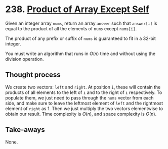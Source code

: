 # 238. [Product of Array Except Self](https://leetcode.com/problems/product-of-array-except-self/)

Given an integer array `nums`, return an array `answer` such that `answer[i]` is equal to the product of all the elements of `nums` except `nums[i]`.

The product of any prefix or suffix of `nums` is guaranteed to fit in a 32-bit integer.

You must write an algorithm that runs in $O(n)$ time and without using the division operation.

## Thought process

We create two vectors: `left` and `right`. At position `i`, these will contain the products of all elements to the left of `i` and to the right of `i` respectively. To populate them, we just need to pass through the `nums` vector from each side, and make sure to leave the leftmost element of `left` and the rightmost element of `right` as 1. Then we just multiply the two vectors elementwise to obtain our result. Time complexity is $O(n)$, and space complexity is $O(n)$.

## Take-aways

None.
